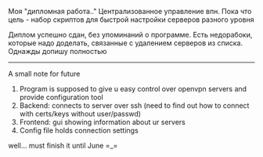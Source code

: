 Моя "дипломная работа.." Централизованное управление впн.
Пока что цель - набор скриптов для быстрой настройки серверов разного уровня

Диплом успешно сдан, без упоминаний о программе. Есть недорабоки, которые надо доделать, 
связанные с удалением серверов из списка. Однажды допишу полностью

-----

A small note for future

1. Program is supposed to give u easy control over openvpn servers and provide configuration tool
2. Backend: connects to server over ssh (need to find out how to connect with certs/keys without user/passwd)
3. Frontend: gui showing information about ur servers
4. Config file holds connection settings

well... must finish it until June =_=
